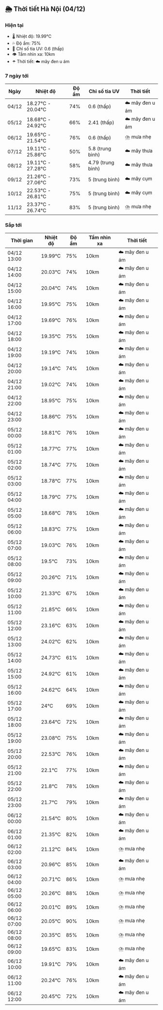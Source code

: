 ## 🌦️ Thời tiết Hà Nội (04/12)

### Hiện tại

- 🌡️ Nhiệt độ: 19.99℃
- 💦 Độ ẩm: 75%
- 🌟 Chỉ số tia UV: 0.6 (thấp)
- 👁️ Tầm nhìn xa: 10km
- ☂️ Thời tiết: ☁️ mây đen u ám

### 7 ngày tới

| Ngày | Nhiệt độ | Độ ẩm | Chỉ số tia UV | Thời tiết |
| --- | --- | --- | --- | --- |
| 04/12 | 18.27℃ - 20.04℃ | 74% | 0.6 (thấp) | ☁️ mây đen u ám |
| 05/12 | 18.68℃ - 24.92℃ | 66% | 2.41 (thấp) | ☁️ mây đen u ám |
| 06/12 | 19.65℃ - 21.54℃ | 76% | 0.6 (thấp) | ⛈️ mưa nhẹ |
| 07/12 | 19.11℃ - 25.86℃ | 50% | 5.8 (trung bình) | ☁️ mây thưa |
| 08/12 | 19.11℃ - 27.28℃ | 58% | 4.79 (trung bình) | ☁️ mây thưa |
| 09/12 | 21.26℃ - 27.06℃ | 73% | 5 (trung bình) | ☁️ mây cụm |
| 10/12 | 22.53℃ - 26.81℃ | 75% | 5 (trung bình) | ☁️ mây cụm |
| 11/12 | 23.37℃ - 26.74℃ | 83% | 5 (trung bình) | ⛈️ mưa nhẹ |

### Sắp tới

| Thời gian | Nhiệt độ | Độ ẩm | Tầm nhìn xa | Thời tiết |
| --- | --- | --- | --- | --- |
| 04/12 13:00 | 19.99℃ | 75% | 10km | ☁️ mây đen u ám |
| 04/12 14:00 | 20.03℃ | 74% | 10km | ☁️ mây đen u ám |
| 04/12 15:00 | 20.04℃ | 74% | 10km | ☁️ mây đen u ám |
| 04/12 16:00 | 19.95℃ | 75% | 10km | ☁️ mây đen u ám |
| 04/12 17:00 | 19.69℃ | 76% | 10km | ☁️ mây đen u ám |
| 04/12 18:00 | 19.35℃ | 75% | 10km | ☁️ mây đen u ám |
| 04/12 19:00 | 19.19℃ | 74% | 10km | ☁️ mây đen u ám |
| 04/12 20:00 | 19.14℃ | 74% | 10km | ☁️ mây đen u ám |
| 04/12 21:00 | 19.02℃ | 74% | 10km | ☁️ mây đen u ám |
| 04/12 22:00 | 18.95℃ | 75% | 10km | ☁️ mây đen u ám |
| 04/12 23:00 | 18.86℃ | 75% | 10km | ☁️ mây đen u ám |
| 05/12 00:00 | 18.81℃ | 76% | 10km | ☁️ mây đen u ám |
| 05/12 01:00 | 18.77℃ | 77% | 10km | ☁️ mây đen u ám |
| 05/12 02:00 | 18.74℃ | 77% | 10km | ☁️ mây đen u ám |
| 05/12 03:00 | 18.78℃ | 77% | 10km | ☁️ mây đen u ám |
| 05/12 04:00 | 18.79℃ | 77% | 10km | ☁️ mây đen u ám |
| 05/12 05:00 | 18.68℃ | 78% | 10km | ☁️ mây đen u ám |
| 05/12 06:00 | 18.83℃ | 77% | 10km | ☁️ mây đen u ám |
| 05/12 07:00 | 19.03℃ | 76% | 10km | ☁️ mây đen u ám |
| 05/12 08:00 | 19.5℃ | 73% | 10km | ☁️ mây đen u ám |
| 05/12 09:00 | 20.26℃ | 71% | 10km | ☁️ mây đen u ám |
| 05/12 10:00 | 21.33℃ | 67% | 10km | ☁️ mây đen u ám |
| 05/12 11:00 | 21.85℃ | 66% | 10km | ☁️ mây đen u ám |
| 05/12 12:00 | 23.16℃ | 63% | 10km | ☁️ mây đen u ám |
| 05/12 13:00 | 24.02℃ | 62% | 10km | ☁️ mây đen u ám |
| 05/12 14:00 | 24.73℃ | 61% | 10km | ☁️ mây đen u ám |
| 05/12 15:00 | 24.92℃ | 61% | 10km | ☁️ mây đen u ám |
| 05/12 16:00 | 24.62℃ | 64% | 10km | ☁️ mây đen u ám |
| 05/12 17:00 | 24℃ | 69% | 10km | ☁️ mây đen u ám |
| 05/12 18:00 | 23.64℃ | 72% | 10km | ☁️ mây đen u ám |
| 05/12 19:00 | 23.08℃ | 75% | 10km | ☁️ mây đen u ám |
| 05/12 20:00 | 22.53℃ | 76% | 10km | ☁️ mây đen u ám |
| 05/12 21:00 | 22.1℃ | 77% | 10km | ☁️ mây đen u ám |
| 05/12 22:00 | 21.8℃ | 78% | 10km | ☁️ mây đen u ám |
| 05/12 23:00 | 21.7℃ | 79% | 10km | ☁️ mây đen u ám |
| 06/12 00:00 | 21.54℃ | 80% | 10km | ☁️ mây đen u ám |
| 06/12 01:00 | 21.35℃ | 82% | 10km | ☁️ mây đen u ám |
| 06/12 02:00 | 21.12℃ | 84% | 10km | ⛈️ mưa nhẹ |
| 06/12 03:00 | 20.96℃ | 85% | 10km | ☁️ mây đen u ám |
| 06/12 04:00 | 20.71℃ | 86% | 10km | ⛈️ mưa nhẹ |
| 06/12 05:00 | 20.26℃ | 88% | 10km | ⛈️ mưa nhẹ |
| 06/12 06:00 | 20.01℃ | 89% | 10km | ⛈️ mưa nhẹ |
| 06/12 07:00 | 20.05℃ | 90% | 10km | ⛈️ mưa nhẹ |
| 06/12 08:00 | 20.35℃ | 85% | 10km | ⛈️ mưa nhẹ |
| 06/12 09:00 | 19.65℃ | 83% | 10km | ⛈️ mưa nhẹ |
| 06/12 10:00 | 19.91℃ | 79% | 10km | ☁️ mây đen u ám |
| 06/12 11:00 | 20.24℃ | 76% | 10km | ☁️ mây đen u ám |
| 06/12 12:00 | 20.45℃ | 72% | 10km | ☁️ mây đen u ám |
